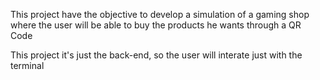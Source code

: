 This project have the objective to develop a simulation of a gaming shop
where the user will be able to buy the products he wants through a QR Code

This project it's just the back-end, so the user will interate just with the terminal



